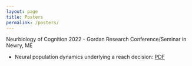 ```yaml
---
layout: page
title: Posters
permalink: /posters/
---
```


Neurbiology of Cognition 2022 - Gordan Research Conference/Seminar in Newry, ME 

* Neural population dynamics underlying a reach decision: [PDF](/pdfs/Boucher2022_GRS-GRC_Poster.pdf) 




